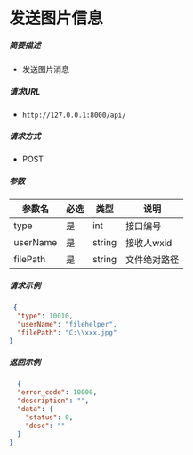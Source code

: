 # 发送图片信息

##### 简要描述

- 发送图片消息

##### 请求URL

- `http://127.0.0.1:8000/api/`

##### 请求方式

- POST

##### 参数

| 参数名      | 必选 | 类型     | 说明      |
|----------|----|--------|---------|
| type     | 是  | int    | 接口编号    |
| userName | 是  | string | 接收人wxid |
| filePath | 是  | string | 文件绝对路径  |

##### 请求示例

```json 
 {
  "type": 10010,
  "userName": "filehelper",
  "filePath": "C:\\xxx.jpg"
}

```

##### 返回示例

```json
  {
  "error_code": 10000,
  "description": "",
  "data": {
    "status": 0,
    "desc": ""
  }
}

```